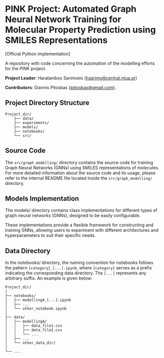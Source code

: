 # PINK Project: Automated Graph Neural Network Training for Molecular Property Prediction using SMILES Representations


[Official Python implementation]

A repository with code concerning the automation of the modelling efforts for the PINK project.



**Project Leader**: 
Haralambos Sarimveis ([hsarimv@central.ntua.gr](mailto:hsarimv@central.ntua.gr))

**Contributors**: 
Giannis Pitoskas ([jpitoskas@gmail.com](mailto:jpitoskas@gmail.com)),
<!-- Giannis Savvas ([ioannis.savvas00@gmail.com](mailto:ioannis.savvas00@gmail.com)) -->


## Project Directory Structure

```
Project_dir/
    ├── data/
    ├── experiments/
    ├── models/
    ├── notebooks/
    └── src/
```

## Source Code
The `src/graph_modelling/` directory contains the source code for training Graph Neural Networks (GNNs) using SMILES representations of molecules. For more detailed information about the source code and its usage, please refer to the internal README file located inside the `src/graph_modelling/` directory.

## Models Implementation
The models/ directory contains class implementations for different types of graph neural networks (GNNs), designed to be easily configurable.

These implementations provide a flexible framework for constructing and training GNNs, allowing users to experiment with different architectures and hyperparameters to suit their specific needs.

## Data Directory
In the notebooks/ directory, the naming convention for notebooks follows the pattern `{category}_[...].ipynb`, where `{category}` serves as a prefix indicating the corresponding data directory. The `[...]` represents any arbitrary suffix. An example is given below:

```
Project_dir/
│
├── notebooks/
│   ├── modellingA_[...].ipynb
│   ├── ...
│   └── other_notebook.ipynb
│
├── data/
│   ├── modellingA/
│   │   ├── data_file1.csv
│   │   ├── data_file2.csv
│   │   └── ...
│   ├── ...
│   └── other_data_dir/
│
└── ...
```



